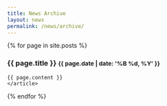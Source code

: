 ```yaml
---
title: News Archive
layout: news
permalink: /news/archive/
---
```


  {% for page in site.posts %}
  <article class="news">
    <h3>
      {{ page.title }}
      <small class="pull-right">{{ page.date | date: '%B %d, %Y' }}</small>
    </h3>

    {{ page.content }}
    </article>
  {% endfor %}
